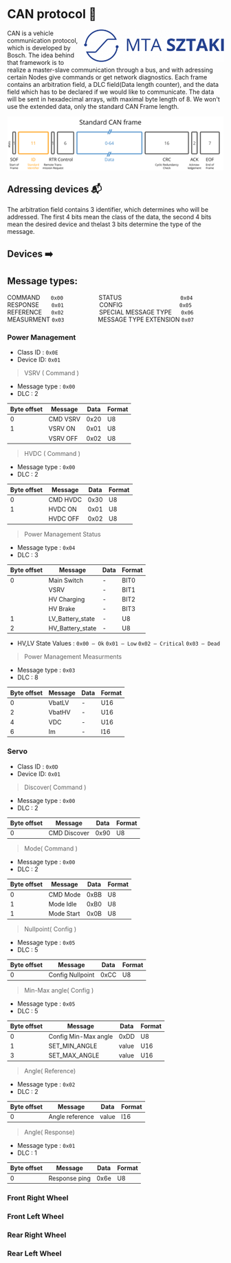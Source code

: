 # CAN protocol 📑

<img align="right" width="325" height="75" src="https://github.com/istvan-knab/jarmuiranyitas_2/blob/main/Old%20Documentation/Pictures/sztaki_logo_kek.png">

CAN is a vehicle communication protocol, which is developed by Bosch. The idea behind that framework is to realize a master-slave communication through a bus, and with adressing certain Nodes give commands or get network diagnostics. Each frame contains an arbitration field, a DLC field(Data length counter), and the data field which has to be declared if we would like to communicate. The data will be sent in hexadecimal arrays, with maximal byte length of 8. We won't use the extended data, only the standard CAN Frame length.

<img align="center" src="https://github.com/istvan-knab/jarmuiranyitas_2/blob/main/Old%20Documentation/Pictures/CAN-bus-frame-standard-message-SOF-ID-RTR-Control-Data-CRC-ACK-EOF.svg">

## Adressing devices 📬
The arbitration field contains 3 identifier, which determines who will be addressed. The first 4 bits mean the class of the data, the second 4 bits mean the desired device and thelast 3 bits determine the type of the message.

## Devices ➡️
## Message types: 

COMMAND &emsp;&ensp;`0x00` &emsp; &emsp; &emsp;&emsp;&ensp;&nbsp; STATUS &emsp; &emsp; &emsp;&emsp; &emsp; &emsp; &emsp; &ensp;  `0x04` </br>
RESPONSE &emsp;&ensp;  `0x01` &emsp; &emsp; &emsp; &emsp;&ensp; CONFIG &emsp; &emsp; &emsp;&emsp; &emsp; &emsp; &emsp; &ensp;`0x05` </br>
REFERENCE &emsp; `0x02` &emsp; &emsp; &emsp; &emsp;&ensp; SPECIAL MESSAGE TYPE &emsp; `0x06` </br>
MEASURMENT `0x03` &emsp; &emsp; &emsp;&emsp;&ensp; MESSAGE TYPE EXTENSION `0x07`



### Power Management
- Class ID :  `0x0E`
- Device ID: `0x01`

> VSRV ( Command )
- Message type :  `0x00`
- DLC : 2

|  Byte offset  |    Message    |     Data    |     Format   |
| ------------- | ------------- |-------------|--------------|
|      0        |    CMD VSRV   |    0x20     |      U8      |
|      1        |    VSRV ON    |    0x01     |      U8      |
|               |    VSRV OFF   |    0x02     |      U8      |

> HVDC ( Command )
- Message type :  `0x00`
- DLC : 2

|  Byte offset  |    Message    |     Data    |     Format   |
| ------------- | ------------- |-------------|--------------|
|      0        |    CMD HVDC   |    0x30     |      U8      |
|      1        |    HVDC ON    |    0x01     |      U8      |
|               |    HVDC OFF   |    0x02     |      U8      |
> Power Management Status
- Message type :  `0x04`
- DLC : 3

|  Byte offset  |    Message     |     Data    |     Format   |
| ------------- | -------------  |-------------|--------------|
|      0        |   Main Switch  |      -      |      BIT0    |
|               |      VSRV      |      -      |      BIT1    |
|               |   HV Charging  |      -      |      BIT2    |
|               |    HV Brake    |      -      |      BIT3    |
|        1      |LV_Battery_state|      -      |     U8       |
|        2      |HV_Battery_state|      -      |     U8       |
- HV,LV State Values : `0x00 – Ok` `0x01 – Low` `0x02 – Critical` `0x03 – Dead`

> Power Management Measurments
- Message type : `0x03`
- DLC : 8

|  Byte offset  |    Message     |     Data    |     Format   |
| ------------- | -------------  |-------------|--------------|
|      0        |   VbatLV       |      -      |      U16     |
|      2        |   VbatHV       |      -      |      U16     |
|      4        |   VDC          |      -      |      U16     |
|      6        |   Im           |      -      |      I16     |

### Servo
- Class ID :  `0x0D`
- Device ID: `0x01`

> Discover( Command )
- Message type :  `0x00`
- DLC : 2

|  Byte offset  |    Message    |     Data    |     Format   |
| ------------- | ------------- |-------------|--------------|
|      0        |  CMD Discover |    0x90     |      U8      |

> Mode( Command )
- Message type :  `0x00`
- DLC : 2

|  Byte offset  |    Message     |     Data    |     Format   |
| ------------- | -------------  |-------------|--------------|
|      0        |   CMD Mode     |    0xBB     |      U8      |
|      1        |   Mode Idle    |    0xB0     |      U8      |
|      1        |   Mode Start   |    0x0B     |      U8      |

> Nullpoint( Config )
- Message type :  `0x05`
- DLC : 5

|  Byte offset  |    Message    |     Data    |     Format   |
| ------------- | ------------- |-------------|--------------|
|      0        |  Config Nullpoint |    0xCC    |      U8      |

> Min-Max angle( Config )
- Message type :  `0x05`
- DLC : 5

|  Byte offset  |    Message     |     Data    |     Format   |
| ------------- | -------------  |-------------|--------------|
|      0        |   Config Min-Max angle    |    0xDD     |      U8      |
|      1        |   SET_MIN_ANGLE  |    value     |      U16      |
|      3        |   SET_MAX_ANGLE  |    value     |      U16     |


> Angle( Reference)
- Message type :  `0x02`
- DLC : 2

|  Byte offset  |    Message    |     Data    |     Format   |
| ------------- | ------------- |-------------|--------------|
|      0        |  Angle reference |    value    |      I16      |

> Angle( Response)
- Message type :  `0x01`
- DLC : 1

|  Byte offset  |    Message    |     Data    |     Format   |
| ------------- | ------------- |-------------|--------------|
|      0        |  Response ping|    0x6e    |      U8      |

 
### Front Right Wheel
### Front Left Wheel
### Rear Right Wheel
### Rear Left Wheel
